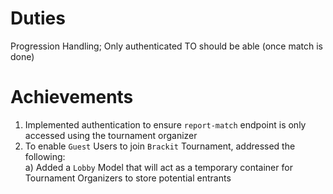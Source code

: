 # Duties
Progression Handling; Only authenticated TO should be able (once match is done)

# Achievements
1) Implemented authentication to ensure `report-match` endpoint is only accessed using the tournament organizer
2) To enable `Guest` Users to join `Brackit` Tournament, addressed the following:  
    a) Added a `Lobby` Model that will act as a temporary container for Tournament Organizers to store potential entrants

